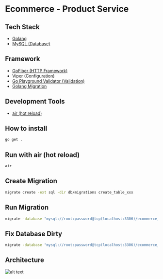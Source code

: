 # Ecommerce - Product Service

## Tech Stack
- [Golang](https://github.com/golang/go)
- [MySQL (Database)](https://github.com/mysql/mysql-server)

## Framework
- [GoFiber (HTTP Framework)](https://github.com/gofiber/fiber)
- [Viper (Configuration)](https://github.com/spf13/viper)
- [Go Playground Validator (Validation)](https://github.com/go-playground/validator)
- [Golang Migration](https://github.com/golang-migrate/migrate)

## Development Tools
- [air (hot reload)](https://github.com/cosmtrek/air)

## How to install
```bash
go get .
```

## Run with air (hot reload)
```bash
air
```

## Create Migration
```bash
migrate create -ext sql -dir db/migrations create_table_xxx
```

## Run Migration
```bash
migrate -database "mysql://root:password@tcp(localhost:3306)/ecommerce_product_service?charset=utf8mb4&parseTime=True&loc=Local" -path db/migrations up
```

## Fix Database Dirty
```bash
migrate -database "mysql://root:password@tcp(localhost:3306)/ecommerce_product_service?charset=utf8mb4&parseTime=True&loc=Local" -path db/migrations force VERSION
```

## Architecture
![alt text](https://raw.githubusercontent.com/prioarief/ecommerce-product-service/120f16f8333800c067d5aa23797c566eaca2e0b4/diagram.svg)



